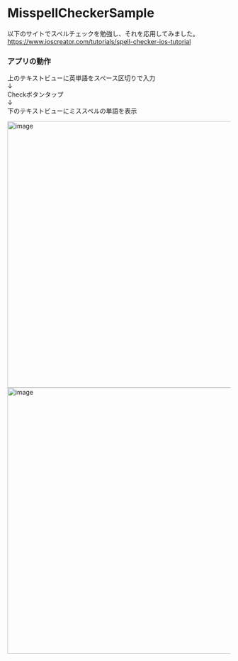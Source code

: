 # MisspellCheckerSample

以下のサイトでスペルチェックを勉強し、それを応用してみました。  
https://www.ioscreator.com/tutorials/spell-checker-ios-tutorial

### アプリの動作
上のテキストビューに英単語をスペース区切りで入力  
↓  
Checkボタンタップ  
↓  
下のテキストビューにミススペルの単語を表示  

<img height="600" alt="image" src="https://user-images.githubusercontent.com/52493391/116634178-53bcc200-a996-11eb-81da-d26074190f76.png"> <img height="600" alt="image" src="https://user-images.githubusercontent.com/52493391/116634294-98485d80-a996-11eb-9ae9-7e76ef279307.png">

